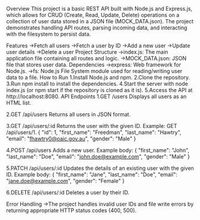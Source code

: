Overview
This project is a basic REST API built with Node.js and Express.js, which allows for CRUD (Create, Read, Update, Delete) operations on a collection of user data stored in a JSON file (MOCK_DATA.json). The project demonstrates handling API routes, parsing incoming data, and interacting with the filesystem to persist data.

Features
->Fetch all users
->Fetch a user by ID
->Add a new user
->Update user details
->Delete a user
Project Structure
->index.js: The main application file containing all routes and logic.
->MOCK_DATA.json: JSON file that stores user data.
Dependencies
->express: Web framework for Node.js.
->fs: Node.js File System module used for reading/writing user data to a file.
How to Run
1.Install Node.js and npm.
2.Clone the repository.
3.Run npm install to install the dependencies.
4.Start the server with node index.js (or npm start if the repository is cloned as it is).
5.Access the API at http://localhost:8080.
API Endpoints
1.GET /users
Displays all users as an HTML list.

2.GET /api/users
Returns all users in JSON format.

3.GET /api/users/:id
Returns the user with the given ID. Example: GET /api/users/1.
 {
    "id": 1,
    "first_name": "Freedman",
    "last_name": "Hawtry",
    "email": "fhawtry0@oaic.gov.au",
    "gender": "Male"
  }

4.POST /api/users
Adds a new user. Example body:
{
  "first_name": "John",
  "last_name": "Doe",
  "email": "john.doe@example.com",
  "gender": "Male"
}

5.PATCH /api/users/:id
Updates the details of an existing user with the given ID. Example body:
{
  "first_name": "Jane",
  "last_name": "Doe",
  "email": "jane.doe@example.com",
  "gender": "Female"
}

6.DELETE /api/users/:id
Deletes a user by their ID.

Error Handling
->The project handles invalid user IDs and file write errors by returning appropriate HTTP status codes (400, 500).